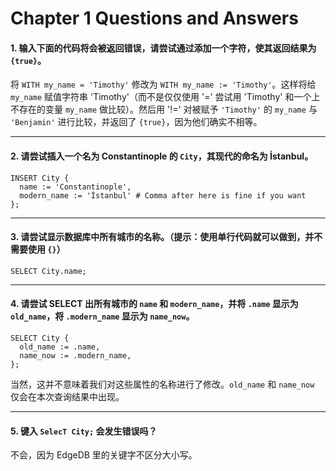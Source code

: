 # Chapter 1 Questions and Answers

#### 1. 输入下面的代码将会被返回错误，请尝试通过添加一个字符，使其返回结果为 `{true}`。

将 `WITH my_name = 'Timothy'` 修改为 `WITH my_name := 'Timothy'`。这样将给 `my_name` 赋值字符串 'Timothy'（而不是仅仅使用 '=' 尝试用 'Timothy' 和一个上不存在的变量 `my_name` 做比较）。然后用 '!=' 对被赋予 `'Timothy'` 的 `my_name` 与 `'Benjamin'` 进行比较，并返回了 `{true}`，因为他们确实不相等。

---

#### 2. 请尝试插入一个名为 Constantinople 的 `City`，其现代的命名为 İstanbul。

```edgeql
INSERT City {
  name := 'Constantinople',
  modern_name := 'İstanbul' # Comma after here is fine if you want
};
```

---

#### 3. 请尝试显示数据库中所有城市的名称。（提示：使用单行代码就可以做到，并不需要使用 `{}`）

`SELECT City.name;`

---

#### 4. 请尝试 SELECT 出所有城市的 `name` 和 `modern_name`，并将 `.name` 显示为 `old_name`，将 `.modern_name` 显示为 `name_now`。

```edgeql
SELECT City {
  old_name := .name,
  name_now := .modern_name,
};
```

当然，这并不意味着我们对这些属性的名称进行了修改。`old_name` 和 `name_now` 仅会在本次查询结果中出现。

---

#### 5. 键入 `SelecT City;` 会发生错误吗？

不会，因为 EdgeDB 里的关键字不区分大小写。
